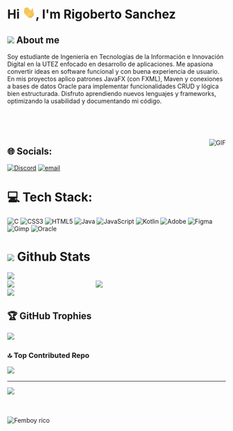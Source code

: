 # Hi <img src="https://raw.githubusercontent.com/ABSphreak/ABSphreak/master/gifs/Hi.gif" width="30px">, I'm Rigoberto Sanchez

## <picture><img src = "https://github.com/7oSkaaa/7oSkaaa/blob/main/Images/about_me.gif?raw=true" width = 50px></picture> About me
Soy estudiante de Ingeniería en Tecnologías de la Información e Innovación Digital en la UTEZ enfocado en desarrollo de aplicaciones. Me apasiona convertir ideas en software funcional y con buena experiencia de usuario. En mis proyectos aplico patrones JavaFX (con FXML), Maven y conexiones a bases de datos Oracle para implementar funcionalidades CRUD y lógica bien estructurada. Disfruto aprendiendo nuevos lenguajes y frameworks, optimizando la usabilidad y documentando mi código.  

<br /><br /><br />

<img align="right" alt="GIF" height="160px" src="https://media.giphy.com/media/Ah3zHH7hvsSB2/giphy.gif" />

## 🌐 Socials:
[![Discord](https://img.shields.io/badge/Discord-%237289DA.svg?logo=discord&logoColor=white)](https://discord.gg/887042069590335509) [![email](https://img.shields.io/badge/Email-D14836?logo=gmail&logoColor=white)](mailto:20243ds185@utez.edu.mx) 

# 💻 Tech Stack:
![C](https://img.shields.io/badge/c-%2300599C.svg?style=for-the-badge&logo=c&logoColor=white) ![CSS3](https://img.shields.io/badge/css3-%231572B6.svg?style=for-the-badge&logo=css3&logoColor=white) ![HTML5](https://img.shields.io/badge/html5-%23E34F26.svg?style=for-the-badge&logo=html5&logoColor=white) ![Java](https://img.shields.io/badge/java-%23ED8B00.svg?style=for-the-badge&logo=openjdk&logoColor=white) ![JavaScript](https://img.shields.io/badge/javascript-%23323330.svg?style=for-the-badge&logo=javascript&logoColor=%23F7DF1E) ![Kotlin](https://img.shields.io/badge/kotlin-%237F52FF.svg?style=for-the-badge&logo=kotlin&logoColor=white) ![Adobe](https://img.shields.io/badge/adobe-%23FF0000.svg?style=for-the-badge&logo=adobe&logoColor=white) ![Figma](https://img.shields.io/badge/figma-%23F24E1E.svg?style=for-the-badge&logo=figma&logoColor=white) ![Gimp](https://img.shields.io/badge/Gimp-657D8B?style=for-the-badge&logo=gimp&logoColor=FFFFFF) ![Oracle](https://img.shields.io/badge/Oracle-F80000?style=for-the-badge&logo=oracle&logoColor=white)
# <img src="https://media.giphy.com/media/iY8CRBdQXODJSCERIr/giphy.gif" width="25"> <b>Github Stats</b> 
![](https://github-readme-stats.vercel.app/api?username=Rsj1817&theme=tokyonight&hide_border=false&include_all_commits=false&count_private=false)<br/> <img align="right" src="https://media.giphy.com/media/9gISqB3tncMmY/giphy.gif" width="300" />
![](https://nirzak-streak-stats.vercel.app/?user=Rsj1817&theme=tokyonight&hide_border=false)<br/>
![](https://github-readme-stats.vercel.app/api/top-langs/?username=Rsj1817&theme=tokyonight&hide_border=false&include_all_commits=false&count_private=false&layout=compact)

## 🏆 GitHub Trophies
![](https://github-profile-trophy.vercel.app/?username=Rsj1817&theme=tokyonight&no-frame=false&no-bg=true&margin-w=4)

### 🔝 Top Contributed Repo
![](https://github-contributor-stats.vercel.app/api?username=Rsj1817&limit=5&theme=tokyonight&combine_all_yearly_contributions=true)

---
[![](https://visitcount.itsvg.in/api?id=Rsj1817&icon=0&color=0)](https://visitcount.itsvg.in)

<br /> <br/>
<img src="https://i.scdn.co/image/ab67616d0000b27350064ca92d5f7d52be31242d" alt="Femboy rico" />
<br /> <br />



<!-- Proudly created with GPRM ( https://gprm.itsvg.in ) -->
